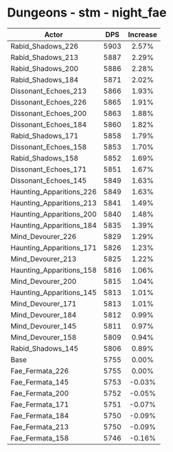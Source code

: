 # Dungeons - stm - night_fae
| Actor | DPS | Increase |
|---|:---:|:---:|
|Rabid_Shadows_226|5903|2.57%|
|Rabid_Shadows_213|5887|2.29%|
|Rabid_Shadows_200|5886|2.28%|
|Rabid_Shadows_184|5871|2.02%|
|Dissonant_Echoes_213|5866|1.93%|
|Dissonant_Echoes_226|5865|1.91%|
|Dissonant_Echoes_200|5863|1.88%|
|Dissonant_Echoes_184|5860|1.82%|
|Rabid_Shadows_171|5858|1.79%|
|Dissonant_Echoes_158|5853|1.70%|
|Rabid_Shadows_158|5852|1.69%|
|Dissonant_Echoes_171|5851|1.67%|
|Dissonant_Echoes_145|5849|1.63%|
|Haunting_Apparitions_226|5849|1.63%|
|Haunting_Apparitions_213|5841|1.49%|
|Haunting_Apparitions_200|5840|1.48%|
|Haunting_Apparitions_184|5835|1.39%|
|Mind_Devourer_226|5829|1.29%|
|Haunting_Apparitions_171|5826|1.23%|
|Mind_Devourer_213|5825|1.22%|
|Haunting_Apparitions_158|5816|1.06%|
|Mind_Devourer_200|5815|1.04%|
|Haunting_Apparitions_145|5813|1.01%|
|Mind_Devourer_171|5813|1.01%|
|Mind_Devourer_184|5812|0.99%|
|Mind_Devourer_145|5811|0.97%|
|Mind_Devourer_158|5809|0.94%|
|Rabid_Shadows_145|5806|0.89%|
|Base|5755|0.00%|
|Fae_Fermata_226|5755|0.00%|
|Fae_Fermata_145|5753|-0.03%|
|Fae_Fermata_200|5752|-0.05%|
|Fae_Fermata_171|5751|-0.07%|
|Fae_Fermata_184|5750|-0.09%|
|Fae_Fermata_213|5750|-0.09%|
|Fae_Fermata_158|5746|-0.16%|
